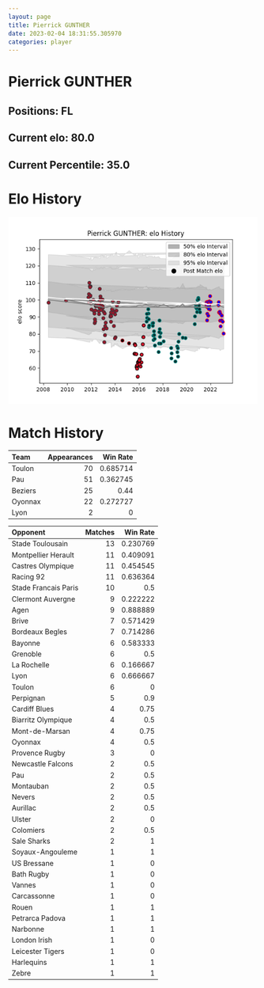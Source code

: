 ```yaml
---  
layout: page  
title: Pierrick GUNTHER  
date: 2023-02-04 18:31:55.305970  
categories: player  
---
```

# Pierrick GUNTHER

## Positions: FL

## Current elo: 80.0

## Current Percentile: 35.0

# Elo History


![elo history](history_PierrickGUNTHER.png)
# Match History


| Team    |   Appearances |   Win Rate |
|:--------|--------------:|-----------:|
| Toulon  |            70 |   0.685714 |
| Pau     |            51 |   0.362745 |
| Beziers |            25 |   0.44     |
| Oyonnax |            22 |   0.272727 |
| Lyon    |             2 |   0        |

| Opponent             |   Matches |   Win Rate |
|:---------------------|----------:|-----------:|
| Stade Toulousain     |        13 |   0.230769 |
| Montpellier Herault  |        11 |   0.409091 |
| Castres Olympique    |        11 |   0.454545 |
| Racing 92            |        11 |   0.636364 |
| Stade Francais Paris |        10 |   0.5      |
| Clermont Auvergne    |         9 |   0.222222 |
| Agen                 |         9 |   0.888889 |
| Brive                |         7 |   0.571429 |
| Bordeaux Begles      |         7 |   0.714286 |
| Bayonne              |         6 |   0.583333 |
| Grenoble             |         6 |   0.5      |
| La Rochelle          |         6 |   0.166667 |
| Lyon                 |         6 |   0.666667 |
| Toulon               |         6 |   0        |
| Perpignan            |         5 |   0.9      |
| Cardiff Blues        |         4 |   0.75     |
| Biarritz Olympique   |         4 |   0.5      |
| Mont-de-Marsan       |         4 |   0.75     |
| Oyonnax              |         4 |   0.5      |
| Provence Rugby       |         3 |   0        |
| Newcastle Falcons    |         2 |   0.5      |
| Pau                  |         2 |   0.5      |
| Montauban            |         2 |   0.5      |
| Nevers               |         2 |   0.5      |
| Aurillac             |         2 |   0.5      |
| Ulster               |         2 |   0        |
| Colomiers            |         2 |   0.5      |
| Sale Sharks          |         2 |   1        |
| Soyaux-Angouleme     |         1 |   1        |
| US Bressane          |         1 |   0        |
| Bath Rugby           |         1 |   0        |
| Vannes               |         1 |   0        |
| Carcassonne          |         1 |   0        |
| Rouen                |         1 |   1        |
| Petrarca Padova      |         1 |   1        |
| Narbonne             |         1 |   1        |
| London Irish         |         1 |   0        |
| Leicester Tigers     |         1 |   0        |
| Harlequins           |         1 |   1        |
| Zebre                |         1 |   1        |